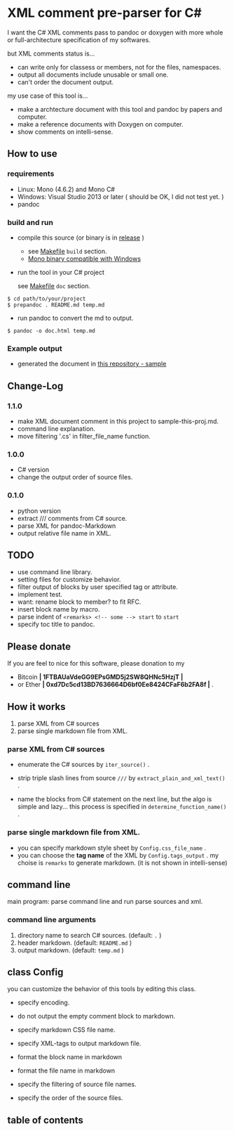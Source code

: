 <link href="swiss.css" rel="stylesheet"></link> <!-- README.md -->

XML comment pre-parser for C\#
==============================

I want the C\# XML comments pass to pandoc or doxygen with more whole or
full-architecture specification of my softwares.

but XML comments status is...

-   can write only for classess or members, not for the files,
    namespaces.
-   output all documents include unusable or small one.
-   can't order the document output.

my use case of this tool is...

-   make a archtecture document with this tool and pandoc by papers and
    computer.
-   make a reference documents with Doxygen on computer.
-   show comments on intelli-sense.

How to use
----------

### requirements

-   Linux: Mono (4.6.2) and Mono C\#
-   Windows: Visual Studio 2013 or later ( should be OK, I did not test
    yet. )
-   pandoc

### build and run

-   compile this source (or binary is in [release](release) )

    -   see [Makefile](Makefile) `build` section.
    -   [Mono binary compatible with
        Windows](https://www.mono-project.com/docs/faq/technical/#is-mono-binary-compatible-with-windows%5D)

-   run the tool in your C\# project

    see [Makefile](Makefile) `doc` section.

``` {.bash}
$ cd path/to/your/project
$ prepandoc . README.md temp.md
```

-   run pandoc to convert the md to output.

``` {.bash}
$ pandoc -o doc.html temp.md
```

### Example output

-   generated the document in [this repository -
    sample](sample-this-proj.md)

Change-Log
----------

### 1.1.0

-   make XML document comment in this project to sample-this-proj.md.
-   command line explanation.
-   move filtering '.cs' in filter\_file\_name function.

### 1.0.0

-   C\# version
-   change the output order of source files.

### 0.1.0

-   python version
-   extract /// comments from C\# source.
-   parse XML for pandoc-Markdown
-   output relative file name in XML.

TODO
----

-   use command line library.
-   setting files for customize behavior.
-   filter output of blocks by user specified tag or attribute.
-   implement test.
-   want: rename block to member? to fit RFC.
-   insert block name by macro.
-   parse indent of `<remarks> <!-- some --> start` to `start`
-   specify toc title to pandoc.

Please donate
-------------

If you are feel to nice for this software, please donation to my

-   Bitcoin **| 1FTBAUaVdeGG9EPsGMD5j2SW8QHNc5HzjT |**
-   or Ether **| 0xd7Dc5cd13BD7636664D6bf0Ee8424CFaF6b2FA8f |** .

<!-- prepandoc.cs -->
How it works
------------

1.  parse XML from C\# sources
2.  parse single markdown file from XML.

### parse XML from C\# sources

-   enumerate the C\# sources by `iter_source()` .

-   strip triple slash lines from source `///` by
    `extract_plain_and_xml_text()` .

-   name the blocks from C\# statement on the next line, but the algo is
    simple and lazy... this process is specified in
    `determine_function_name()` .

### parse single markdown file from XML.

-   you can specify markdown style sheet by `Config.css_file_name` .
-   you can choose the **tag name** of the XML by `Config.tags_output` .
    my choise is `remarks` to generate markdown. (it is not shown in
    intelli-sense)

command line
------------

main program: parse command line and run parse sources and xml.

### command line arguments

1.  directory name to search C\# sources. (default: `.` )
2.  header markdown. (default: `README.md` )
3.  output markdown. (default: `temp.md` )

<!-- config.cs -->
class Config
------------

you can customize the behavior of this tools by editing this class.

-   specify encoding.
-   do not output the empty comment block to markdown.
-   specify markdown CSS file name.
-   specify XML-tags to output markdown file.

-   format the block name in markdown

-   format the file name in markdown

-   specify the filtering of source file names.

-   specify the order of the source files.

table of contents
-----------------

<!-- common.cs -->


